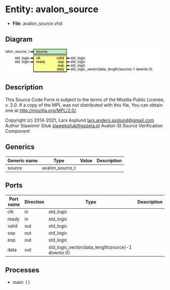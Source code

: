 # Entity: avalon_source

- **File**: avalon_source.vhd
## Diagram

![Diagram](avalon_source.svg "Diagram")
## Description

 This Source Code Form is subject to the terms of the Mozilla Public
 License, v. 2.0. If a copy of the MPL was not distributed with this file,
 You can obtain one at http://mozilla.org/MPL/2.0/.

 Copyright (c) 2014-2021, Lars Asplund lars.anders.asplund@gmail.com
 Author Slawomir Siluk slaweksiluk@gazeta.pl
 Avalon-St Source Verification Component
## Generics

| Generic name | Type            | Value | Description |
| ------------ | --------------- | ----- | ----------- |
| source       | avalon_source_t |       |             |
## Ports

| Port name | Direction | Type                                             | Description |
| --------- | --------- | ------------------------------------------------ | ----------- |
| clk       | in        | std_logic                                        |             |
| ready     | in        | std_logic                                        |             |
| valid     | out       | std_logic                                        |             |
| sop       | out       | std_logic                                        |             |
| eop       | out       | std_logic                                        |             |
| data      | out       | std_logic_vector(data_length(source)-1 downto 0) |             |
## Processes
- main: (  )
